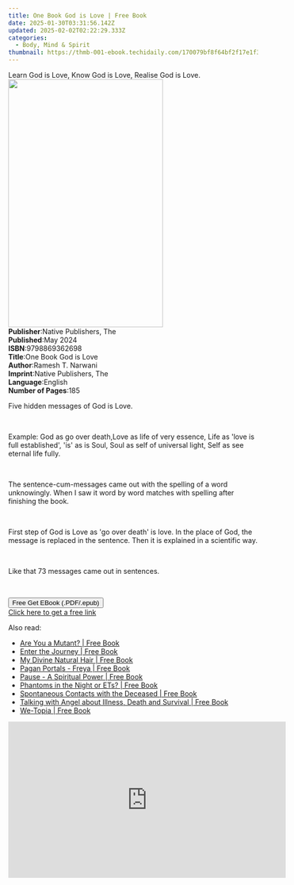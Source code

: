 ```yaml
---
title: One Book God is Love | Free Book
date: 2025-01-30T03:31:56.142Z
updated: 2025-02-02T02:22:29.333Z
categories:
  - Body, Mind & Spirit
thumbnail: https://thmb-001-ebook.techidaily.com/170079bf8f64bf2f17e1f3128a310bded55c92550dd8fa5818742a72219bd89b.jpg
---
```

<main id="book-container">
  <div class="flex flex-col">
    <div class="book-brief flex-1 py-6 px-4 sm:p-6 md:py-10 md:px-8">
      <!-- brief-->
      <div class="book-brief-main">
        Learn God is Love, Know God is Love, Realise God is Love.
      </div>
    </div>
    <div
      class="book-meta-info flex-1 grid gap-4 col-start-1 col-end-3 row-start-1 sm:mb-6 sm:grid-cols-4 lg:gap-6 lg:col-start-2 lg:row-end-6 lg:row-span-6 lg:mb-0"
    >
      <div
        class="book-meta-info-left place-content-center mt-4 p-4 text-sm leading-6 col-start-2 col-span-2 dark:text-slate-400"
      >
        <img
          class="w-full h-500 object-cover rounded-lg sm:h-255 sm:col-span-2 lg:col-span-full"
          src="https://img-001-ebook.techidaily.com/588d64878ba80ddf38cd40e8c79d447c3611f857e16ded586a745847577b131e.jpg"
          alt=""
          width="312"
          height="500"
        />
      </div>
      <div
        class="book-meta-info-right mt-2 col-start-1 row-start-2 col-span-3 self-center"
      >
        <!-- meta data  -->
        <div class="flex flex-col px-4 md:px-8">
          <div class="flex-1">
            <strong>Publisher</strong>:<span class="px-2"
              >Native Publishers, The</span
            >
          </div>
          <div class="flex-1">
            <strong>Published</strong>:<span class="px-2">May 2024</span>
          </div>
          <div class="flex-1">
            <strong>ISBN</strong>:<span class="px-2">9798869362698</span>
          </div>
          <div class="flex-1">
            <strong>Title</strong>:<span class="px-2"
              >One Book God is Love</span
            >
          </div>
          <div class="flex-1">
            <strong>Author</strong>:<span class="px-2">Ramesh T. Narwani</span>
          </div>
          <div class="flex-1">
            <strong>Imprint</strong>:<span class="px-2"
              >Native Publishers, The</span
            >
          </div>
          <div class="flex-1">
            <strong>Language</strong>:<span class="px-2">English</span>
          </div>
          <div class="flex-1">
            <strong>Number of Pages</strong>:<span class="px-2">185</span>
          </div>
        </div>
      </div>
    </div>
    <div class="book-description flex-1 py-6 px-4 sm:p-6 md:py-10 md:px-8">
      <div class="book-description-main">
        <div accordion-content="" id="description">
          <p>Five hidden messages of God is Love.</p>
          <p><br /></p>
          <p>
            Example: God as go over death,Love as life of very essence, Life as
            'love is full established', 'is' as is Soul, Soul as self of
            universal light, Self as see eternal life fully.
          </p>
          <p><br /></p>
          <p>
            The sentence-cum-messages came out with the spelling of a word
            unknowingly. When I saw it word by word matches with spelling after
            finishing the book.
          </p>
          <p><br /></p>
          <p>
            First step of God is Love as 'go over death' is love. In the place
            of God, the message is replaced in the sentence. Then it is
            explained in a scientific way.
          </p>
          <p><br /></p>
          <p>Like that 73 messages came out in sentences.</p>
          <p><br /></p>
        </div>
        <div class="accordion-fader"></div>
      </div>
    </div>
    <div class="book-excerpts flex-1 py-6 px-4 sm:p-6 md:py-10 md:px-8"></div>
    <div
      class="book-about-author flex-1 py-6 px-4 sm:p-6 md:py-10 md:px-8"
    ></div>
    <div class="book-free-get flex-1 py-6 px-4 sm:p-6 md:py-10 md:px-8">
      <button
        id="btn-free-get"
        class="bg-blue-500 hover:bg-blue-700 text-white font-bold py-2 px-4 rounded"
      >
        Free Get EBook (.PDF/.epub)
      </button>
      <div id="countdown-display" class="px-2 text-lg mt-2"></div>
      <a
        id="free-link"
        class="hidden bg-blue-500 hover:bg-blue-700 text-white font-bold py-2 px-4 rounded"
        href="https://www.ebooks.com/en-us/book/211349052/one-book-god-is-love/ramesh-t-narwani/"
        target="_blank"
        >Click here to get a free link</a
      >
    </div>
    <script>
      let countdownTime = 0;
      let countdownInterval = null;
      document
        .getElementById('btn-free-get')
        .addEventListener('click', startCountdown);
      function startCountdown() {
        countdownTime = new Date().getTime() + 60000 * 3;
        countdownInterval = setInterval(updateCountdown, 1000);
        document.getElementById('btn-free-get').disabled = true;
        document
          .getElementById('btn-free-get')
          .classList.add('bg-gray-500', 'cursor-not-allowed');
      }
      function updateCountdown() {
        let currentTime = new Date().getTime();
        let timeLeft = countdownTime - currentTime;
        let secondsLeft = Math.floor(timeLeft / 1000);
        document.getElementById('countdown-display').innerHTML =
          `Remaining time: ${secondsLeft} seconds.`;
        if (secondsLeft <= 0) {
          clearInterval(countdownInterval);
          document.getElementById('btn-free-get').classList.add('hidden');
          document.getElementById('free-link').classList.remove('hidden');
          document.getElementById('countdown-display').innerHTML = '';
        }
      }
    </script>
  </div>
</main>

<ins class="adsbygoogle"
      style="display:block"
      data-ad-client="ca-pub-7571918770474297"
      data-ad-slot="8358498916"
      data-ad-format="auto"
      data-full-width-responsive="true"></ins>
    

<span class="atpl-alsoreadstyle">Also read:</span>
<div><ul>
<li><a href="https://novels-ebooks.techidaily.com/210970678-9781803411132-are-you-a-mutant/"><u>Are You a Mutant? | Free Book</u></a></li>
<li><a href="https://novels-ebooks.techidaily.com/210970674-9781803410999-enter-the-journey/"><u>Enter the Journey | Free Book</u></a></li>
<li><a href="https://novels-ebooks.techidaily.com/210970706-9781506494029-my-divine-natural-hair/"><u>My Divine Natural Hair | Free Book</u></a></li>
<li><a href="https://novels-ebooks.techidaily.com/210970676-9781803410036-pagan-portals-freya/"><u>Pagan Portals - Freya | Free Book</u></a></li>
<li><a href="https://novels-ebooks.techidaily.com/210970673-9781803413372-pause-a-spiritual-power/"><u>Pause - A Spiritual Power | Free Book</u></a></li>
<li><a href="https://novels-ebooks.techidaily.com/210970672-9781803413068-phantoms-in-the-night-or-ets/"><u>Phantoms in the Night or ETs? | Free Book</u></a></li>
<li><a href="https://novels-ebooks.techidaily.com/210970675-9781803412290-spontaneous-contacts-with-the-deceased/"><u>Spontaneous Contacts with the Deceased | Free Book</u></a></li>
<li><a href="https://novels-ebooks.techidaily.com/210970679-9781803413310-talking-with-angel-about-illness-death-and-survival/"><u>Talking with Angel about Illness, Death and Survival | Free Book</u></a></li>
<li><a href="https://novels-ebooks.techidaily.com/210970685-9781803412399-we-topia/"><u>We-Topia | Free Book</u></a></li>
</ul></div>

<!-- affiliate ads begin -->
<iframe width="560" height="315" src="https://www.youtube.com/embed/BmegThMdrJE?si=rILo1FJb9DgnPljV" title="YouTube video player" frameborder="0" allow="accelerometer; autoplay; clipboard-write; encrypted-media; gyroscope; picture-in-picture; web-share" referrerpolicy="strict-origin-when-cross-origin" allowfullscreen></iframe>
<!-- affiliate ads end -->

